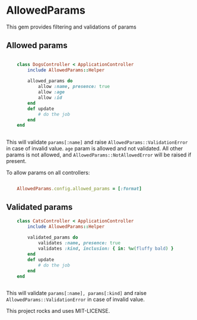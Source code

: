 # AllowedParams

This gem provides filtering and validations of params

## Allowed params
 
```ruby

    class DogsController < ApplicationController
        include AllowedParams::Helper
        
        allowed_params do
            allow :name, presence: true
            allow :age
            allow :id
        end
        def update
            # do the job
        end        
    end
    
```
 
This will validate `params[:name]` and raise `AllowedParams::ValidationError` in case of invalid value.
`age` param is allowed and not validated. All other params is not allowed, and `AllowedParams::NotAllowedError`
will be raised if present.

To allow params on all controllers:
 
```ruby 

    AllowedParams.config.allowed_params = [:format]

```   

## Validated params   
   
```ruby    
    class CatsController < ApplicationController
        include AllowedParams::Helper
        
        validated_params do
            validates :name, presence: true
            validates :kind, inclusion: { in: %w(fluffy bald) }
        end
        def update
            # do the job
        end        
    end
    
```

This will validate `params[:name], params[:kind]` and raise `AllowedParams::ValidationError` in case of invalid value.

This project rocks and uses MIT-LICENSE.

